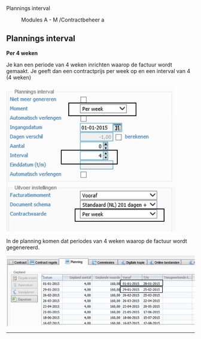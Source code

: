 <properties>
	<page>
		<title>Plannings interval</title>
		<description>Plannings interval</description>
	</page>
	<menu>
		<position>Modules A - M /Contractbeheer</position>
		<title>Plannings interval</title>
		<sort>a</sort>
	</menu>
</properties>

## Plannings interval ##

**Per 4 weken**

Je kan een periode van 4 weken inrichten waarop de factuur wordt gemaakt. Je geeft dan een contractprijs per week op en een interval van 4 (4 weken)
 
![](images/1.png)

In de planning komen dat periodes van 4 weken waarop de factuur wordt gegenereerd.

![](images/2.png)

----------
